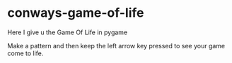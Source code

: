 # conways-game-of-life
Here I give u the Game Of Life in pygame


Make a pattern and then keep the left arrow key pressed to see your game come to life.



